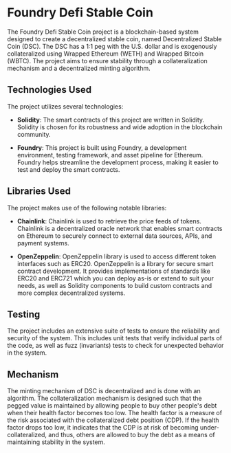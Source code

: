 # Foundry Defi Stable Coin

The Foundry Defi Stable Coin project is a blockchain-based system designed to create a decentralized stable coin, named Decentralized Stable Coin (DSC). The DSC has a 1:1 peg with the U.S. dollar and is exogenously collateralized using Wrapped Ethereum (WETH) and Wrapped Bitcoin (WBTC). The project aims to ensure stability through a collateralization mechanism and a decentralized minting algorithm.

## Technologies Used

The project utilizes several technologies:

- **Solidity**: The smart contracts of this project are written in Solidity. Solidity is chosen for its robustness and wide adoption in the blockchain community.

- **Foundry**: This project is built using Foundry, a development environment, testing framework, and asset pipeline for Ethereum. Foundry helps streamline the development process, making it easier to test and deploy the smart contracts.

## Libraries Used 

The project makes use of the following notable libraries:

- **Chainlink**: Chainlink is used to retrieve the price feeds of tokens. Chainlink is a decentralized oracle network that enables smart contracts on Ethereum to securely connect to external data sources, APIs, and payment systems.

- **OpenZeppelin**: OpenZeppelin library is used to access different token interfaces such as ERC20. OpenZeppelin is a library for secure smart contract development. It provides implementations of standards like ERC20 and ERC721 which you can deploy as-is or extend to suit your needs, as well as Solidity components to build custom contracts and more complex decentralized systems.

## Testing

The project includes an extensive suite of tests to ensure the reliability and security of the system. This includes unit tests that verify individual parts of the code, as well as fuzz (invariants) tests to check for unexpected behavior in the system.

## Mechanism

The minting mechanism of DSC is decentralized and is done with an algorithm. The collateralization mechanism is designed such that the pegged value is maintained by allowing people to buy other people's debt when their health factor becomes too low. The health factor is a measure of the risk associated with the collateralized debt position (CDP). If the health factor drops too low, it indicates that the CDP is at risk of becoming under-collateralized, and thus, others are allowed to buy the debt as a means of maintaining stability in the system. 
